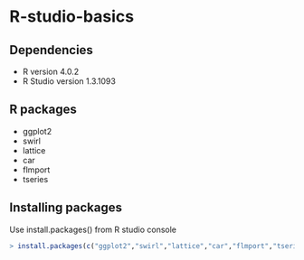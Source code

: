 # R-studio-basics

## Dependencies
- R version 4.0.2
- R Studio version 1.3.1093

## R packages
- ggplot2
- swirl
- lattice
- car
- flmport
- tseries

## Installing packages
Use install.packages() from R studio console

```R
> install.packages(c("ggplot2","swirl","lattice","car","flmport","tseries"))
```
